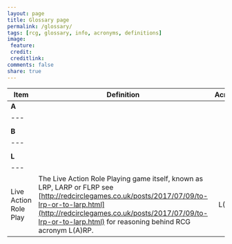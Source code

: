 ```yaml
---
layout: page
title: Glossary page
permalink: /glossary/
tags: [rcg, glossary, info, acronyms, definitions]
image:
 feature:
 credit:
 creditlink:
comments: false
share: true
---
```


| Item | Definition | Acronym |
|------|------------|:---------:|
| **A** | | |
|---|||
||||
| **B** | | |
|---|||
||||
| **L** | | |
|---|||
| Live Action Role Play |  The Live Action Role Playing game itself, known as LRP, LARP or FLRP see [http://redcirclegames.co.uk/posts/2017/07/09/to-lrp-or-to-larp.html](http://redcirclegames.co.uk/posts/2017/07/09/to-lrp-or-to-larp.html) for reasoning behind RCG acronym L(A)RP. | L(A)RP |
